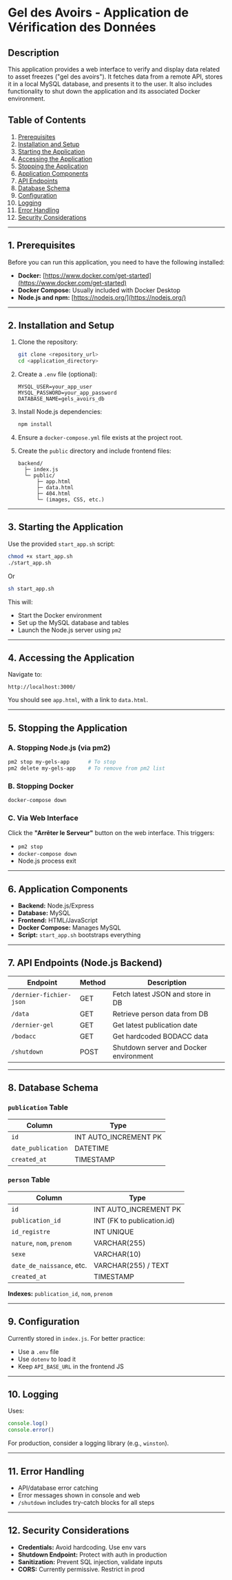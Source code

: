 # Gel des Avoirs - Application de Vérification des Données

## Description

This application provides a web interface to verify and display data related to asset freezes ("gel des avoirs"). It fetches data from a remote API, stores it in a local MySQL database, and presents it to the user. It also includes functionality to shut down the application and its associated Docker environment.

## Table of Contents

1. [Prerequisites](#1-prerequisites)  
2. [Installation and Setup](#2-installation-and-setup)  
3. [Starting the Application](#3-starting-the-application)  
4. [Accessing the Application](#4-accessing-the-application)  
5. [Stopping the Application](#5-stopping-the-application)  
6. [Application Components](#6-application-components)  
7. [API Endpoints](#7-api-endpoints-nodejs-backend)  
8. [Database Schema](#8-database-schema)  
9. [Configuration](#9-configuration)  
10. [Logging](#10-logging)  
11. [Error Handling](#11-error-handling)  
12. [Security Considerations](#12-security-considerations)

---

## 1. Prerequisites

Before you can run this application, you need to have the following installed:

- **Docker:** [https://www.docker.com/get-started](https://www.docker.com/get-started)  
- **Docker Compose:** Usually included with Docker Desktop  
- **Node.js and npm:** [https://nodejs.org/](https://nodejs.org/)

---

## 2. Installation and Setup

1. Clone the repository:

   ```bash
   git clone <repository_url>
   cd <application_directory>
   ```

2. Create a `.env` file (optional):

   ```env
   MYSQL_USER=your_app_user
   MYSQL_PASSWORD=your_app_password
   DATABASE_NAME=gels_avoirs_db
   ```

3. Install Node.js dependencies:

   ```bash
   npm install
   ```

4. Ensure a `docker-compose.yml` file exists at the project root.

5. Create the `public` directory and include frontend files:

   ```
   backend/
     ├─ index.js
     └─ public/
         ├─ app.html
         ├─ data.html
         ├─ 404.html
         └─ (images, CSS, etc.)
   ```

---

## 3. Starting the Application

Use the provided `start_app.sh` script:

```bash
chmod +x start_app.sh
./start_app.sh
```

Or

```bash
sh start_app.sh
```

This will:

- Start the Docker environment
- Set up the MySQL database and tables
- Launch the Node.js server using `pm2`

---

## 4. Accessing the Application

Navigate to:

```
http://localhost:3000/
```

You should see `app.html`, with a link to `data.html`.

---

## 5. Stopping the Application

### A. Stopping Node.js (via pm2)

```bash
pm2 stop my-gels-app      # To stop
pm2 delete my-gels-app    # To remove from pm2 list
```

### B. Stopping Docker

```bash
docker-compose down
```

### C. Via Web Interface

Click the **"Arrêter le Serveur"** button on the web interface. This triggers:

- `pm2 stop`
- `docker-compose down`
- Node.js process exit

---

## 6. Application Components

- **Backend:** Node.js/Express  
- **Database:** MySQL  
- **Frontend:** HTML/JavaScript  
- **Docker Compose:** Manages MySQL  
- **Script:** `start_app.sh` bootstraps everything  

---

## 7. API Endpoints (Node.js Backend)

| Endpoint                | Method | Description                                |
|------------------------|--------|--------------------------------------------|
| `/dernier-fichier-json`| GET    | Fetch latest JSON and store in DB          |
| `/data`                | GET    | Retrieve person data from DB               |
| `/dernier-gel`         | GET    | Get latest publication date                |
| `/bodacc`              | GET    | Get hardcoded BODACC data                  |
| `/shutdown`            | POST   | Shutdown server and Docker environment     |

---

## 8. Database Schema

### `publication` Table

| Column           | Type                  |
|------------------|-----------------------|
| `id`             | INT AUTO_INCREMENT PK |
| `date_publication`| DATETIME             |
| `created_at`     | TIMESTAMP             |

### `person` Table

| Column                  | Type              |
|--------------------------|-------------------|
| `id`                     | INT AUTO_INCREMENT PK |
| `publication_id`         | INT (FK to publication.id) |
| `id_registre`            | INT UNIQUE        |
| `nature`, `nom`, `prenom`| VARCHAR(255)      |
| `sexe`                   | VARCHAR(10)       |
| `date_de_naissance`, etc.| VARCHAR(255) / TEXT |
| `created_at`             | TIMESTAMP         |

**Indexes:** `publication_id`, `nom`, `prenom`

---

## 9. Configuration

Currently stored in `index.js`. For better practice:

- Use a `.env` file
- Use `dotenv` to load it
- Keep `API_BASE_URL` in the frontend JS

---

## 10. Logging

Uses:

```js
console.log()
console.error()
```

For production, consider a logging library (e.g., `winston`).

---

## 11. Error Handling

- API/database error catching
- Error messages shown in console and web
- `/shutdown` includes try-catch blocks for all steps

---

## 12. Security Considerations

- **Credentials:** Avoid hardcoding. Use env vars  
- **Shutdown Endpoint:** Protect with auth in production  
- **Sanitization:** Prevent SQL injection, validate inputs  
- **CORS:** Currently permissive. Restrict in prod